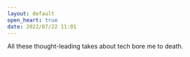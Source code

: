 ```yaml
---
layout: default
open_heart: true
date: 2022/07/22 11:01
---
```


All these thought-leading takes about tech bore me to death.
